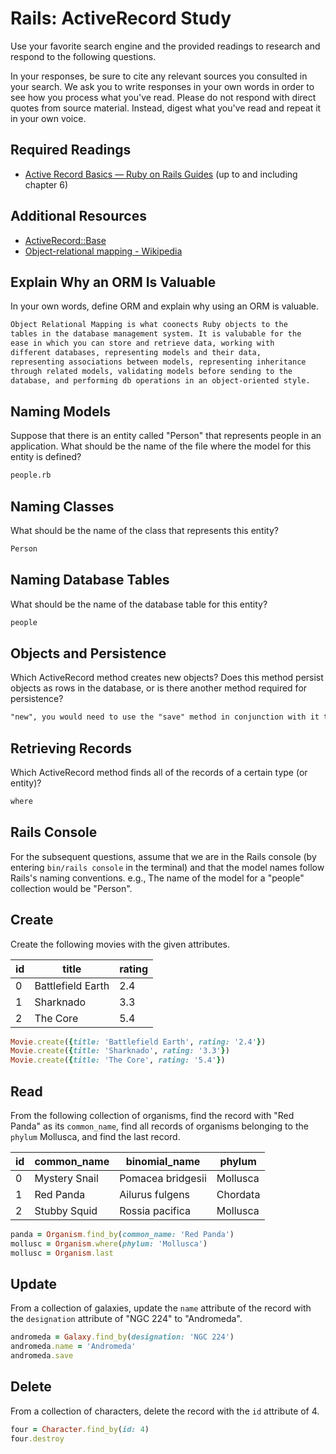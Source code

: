 # Rails: ActiveRecord Study

Use your favorite search engine and the provided readings to research and
respond to the following questions.

In your responses, be sure to cite any relevant sources you consulted in your
search. We ask you to write responses in your own words in order to see how you
process what you've read. Please do not respond with direct quotes from source
material. Instead, digest what you've read and repeat it in your own voice.

## Required Readings

-   [Active Record Basics — Ruby on Rails Guides](http://guides.rubyonrails.org/active_record_basics.html)
    (up to and including chapter 6)

## Additional Resources
-   [ActiveRecord::Base](http://api.rubyonrails.org/classes/ActiveRecord/Base.html)
-   [Object-relational mapping - Wikipedia](https://en.wikipedia.org/wiki/Object-relational_mapping)

## Explain Why an ORM Is Valuable

In your own words, define ORM and explain why using an ORM is valuable.

```md
Object Relational Mapping is what coonects Ruby objects to the
tables in the database management system. It is valubable for the
ease in which you can store and retrieve data, working with
different databases, representing models and their data,
representing associations between models, representing inheritance
through related models, validating models before sending to the
database, and performing db operations in an object-oriented style.
```

## Naming Models

Suppose that there is an entity called "Person" that represents people in an
application. What should be the name of the file where the model for this entity
is defined?

```md
people.rb
```

## Naming Classes

What should be the name of the class that represents this entity?

```md
Person
```

## Naming Database Tables

What should be the name of the database table for this entity?

```md
people
```

## Objects and Persistence

Which ActiveRecord method creates new objects? Does this method persist objects
as rows in the database, or is there another method required for persistence?

```md
"new", you would need to use the "save" method in conjunction with it to persist the data. Or you could use the "create" method instead of both of those methods to persist the data.
```

## Retrieving Records

Which ActiveRecord method finds all of the records of a certain type (or
entity)?

```md
where
```

## Rails Console

For the subsequent questions, assume that we are in the Rails console (by
entering `bin/rails console` in the terminal) and that the model names follow
Rails's naming conventions.  e.g., The name of the model for a "people"
collection would be "Person".

## Create

Create the following movies with the given attributes.

| id | title | rating |
| --- | --- | --- |
| 0 | Battlefield Earth | 2.4 |
| 1 | Sharknado | 3.3 |
| 2 | The Core | 5.4 |

```ruby
Movie.create({title: 'Battlefield Earth', rating: '2.4'})
Movie.create({title: 'Sharknado', rating: '3.3'})
Movie.create({title: 'The Core', rating: '5.4'})
```

## Read

From the following collection of organisms, find the record with "Red Panda" as
its `common_name`, find all records of organisms belonging to the `phylum`
Mollusca, and find the last record.

| id | common_name | binomial_name | phylum |
| --- | --- | --- | --- |
| 0 | Mystery Snail | Pomacea bridgesii | Mollusca |
| 1 | Red Panda | Ailurus fulgens | Chordata |
| 2 | Stubby Squid | Rossia pacifica | Mollusca |

```ruby
panda = Organism.find_by(common_name: 'Red Panda')
mollusc = Organism.where(phylum: 'Mollusca')
mollusc = Organism.last
```

## Update

From a collection of galaxies, update the `name` attribute of the record with
the `designation` attribute of "NGC 224" to "Andromeda".

```ruby
andromeda = Galaxy.find_by(designation: 'NGC 224')
andromeda.name = 'Andromeda'
andromeda.save
```

## Delete

From a collection of characters, delete the record with the `id` attribute of 4.

```ruby
four = Character.find_by(id: 4)
four.destroy
```
